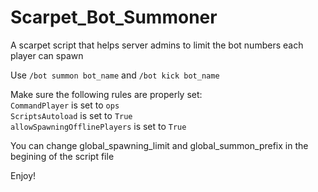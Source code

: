 # Scarpet_Bot_Summoner
A scarpet script that helps server admins to limit the bot numbers each player can spawn

Use `/bot summon bot_name` and `/bot kick bot_name`

Make sure the following rules are properly set:  
`CommandPlayer` is set to `ops`  
`ScriptsAutoload` is set to `True`  
`allowSpawningOfflinePlayers` is set to `True`  

You can change global_spawning_limit and 
global_summon_prefix in the begining of the script file

Enjoy!
